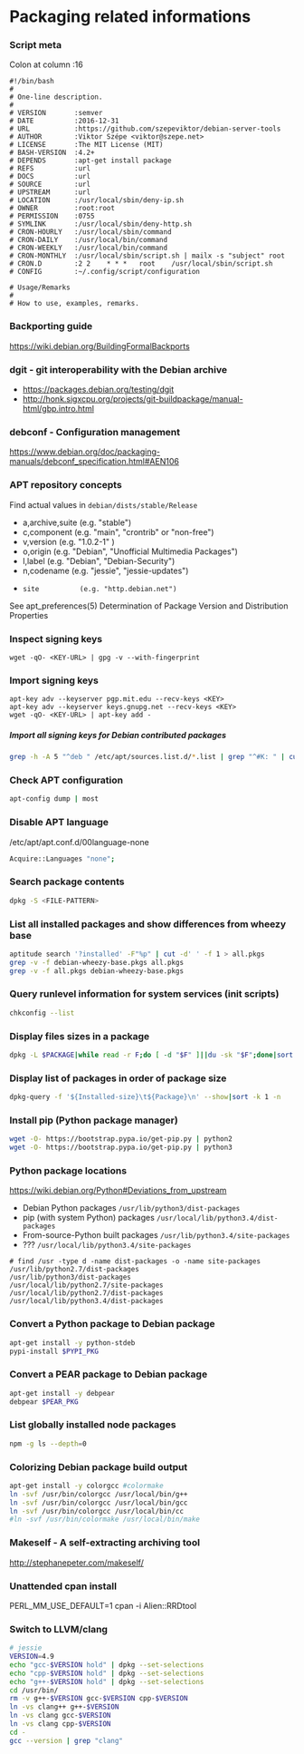 # Packaging related informations

### Script meta

Colon at column :16

```
#!/bin/bash
#
# One-line description.
#
# VERSION       :semver
# DATE          :2016-12-31
# URL           :https://github.com/szepeviktor/debian-server-tools
# AUTHOR        :Viktor Szépe <viktor@szepe.net>
# LICENSE       :The MIT License (MIT)
# BASH-VERSION  :4.2+
# DEPENDS       :apt-get install package
# REFS          :url
# DOCS          :url
# SOURCE        :url
# UPSTREAM      :url
# LOCATION      :/usr/local/sbin/deny-ip.sh
# OWNER         :root:root
# PERMISSION    :0755
# SYMLINK       :/usr/local/sbin/deny-http.sh
# CRON-HOURLY   :/usr/local/sbin/command
# CRON-DAILY    :/usr/local/bin/command
# CRON-WEEKLY   :/usr/local/bin/command
# CRON-MONTHLY  :/usr/local/sbin/script.sh | mailx -s "subject" root
# CRON.D        :2 2	* * *	root	/usr/local/sbin/script.sh
# CONFIG        :~/.config/script/configuration

# Usage/Remarks
#
# How to use, examples, remarks.
```

### Backporting guide

https://wiki.debian.org/BuildingFormalBackports

### dgit - git interoperability with the Debian archive

- https://packages.debian.org/testing/dgit
- http://honk.sigxcpu.org/projects/git-buildpackage/manual-html/gbp.intro.html

### debconf - Configuration management

https://www.debian.org/doc/packaging-manuals/debconf_specification.html#AEN106

### APT repository concepts

Find actual values in `debian/dists/stable/Release`

-   a,archive,suite (e.g. "stable")
-   c,component     (e.g. "main", "crontrib" or "non-free")
-   v,version       (e.g. "1.0.2-1" )
-   o,origin        (e.g. "Debian", "Unofficial Multimedia Packages")
-   l,label         (e.g. "Debian", "Debian-Security")
-   n,codename      (e.g. "jessie", "jessie-updates")
-     site          (e.g. "http.debian.net")

See apt_preferences(5) Determination of Package Version and Distribution Properties

### Inspect signing keys

```
wget -qO- <KEY-URL> | gpg -v --with-fingerprint
```

### Import signing keys

```
apt-key adv --keyserver pgp.mit.edu --recv-keys <KEY>
apt-key adv --keyserver keys.gnupg.net --recv-keys <KEY>
wget -qO- <KEY-URL> | apt-key add -
```

##### Import all signing keys for Debian contributed packages

```bash
grep -h -A 5 "^deb " /etc/apt/sources.list.d/*.list | grep "^#K: " | cut -d " " -f 2- | /bin/bash
```

### Check APT configuration

```bash
apt-config dump | most
```

### Disable APT language

/etc/apt/apt.conf.d/00language-none

```bash
Acquire::Languages "none";
```

### Search package contents

```bash
dpkg -S <FILE-PATTERN>
```

### List all installed packages and show differences from wheezy base

```bash
aptitude search '?installed' -F"%p" | cut -d' ' -f 1 > all.pkgs
grep -v -f debian-wheezy-base.pkgs all.pkgs
grep -v -f all.pkgs debian-wheezy-base.pkgs
```

### Query runlevel information for system services (init scripts)

```bash
chkconfig --list
```

### Display files sizes in a package

```bash
dpkg -L $PACKAGE|while read -r F;do [ -d "$F" ]||du -sk "$F";done|sort -n
```

### Display list of packages in order of package size

```bash
dpkg-query -f '${Installed-size}\t${Package}\n' --show|sort -k 1 -n
```

### Install pip (Python package manager)

```bash
wget -O- https://bootstrap.pypa.io/get-pip.py | python2
wget -O- https://bootstrap.pypa.io/get-pip.py | python3
```

### Python package locations

https://wiki.debian.org/Python#Deviations_from_upstream

- Debian Python packages `/usr/lib/python3/dist-packages`
- pip (with system Python) packages `/usr/local/lib/python3.4/dist-packages`
- From-source-Python built packages `/usr/lib/python3.4/site-packages`
- ??? `/usr/local/lib/python3.4/site-packages`

```
# find /usr -type d -name dist-packages -o -name site-packages
/usr/lib/python2.7/dist-packages
/usr/lib/python3/dist-packages
/usr/local/lib/python2.7/site-packages
/usr/local/lib/python2.7/dist-packages
/usr/local/lib/python3.4/dist-packages
```

### Convert a Python package to Debian package

```bash
apt-get install -y python-stdeb
pypi-install $PYPI_PKG
```

### Convert a PEAR package to Debian package

```bash
apt-get install -y debpear
debpear $PEAR_PKG
```

### List globally installed node packages

```bash
npm -g ls --depth=0
```

### Colorizing Debian package build output

```bash
apt-get install -y colorgcc #colormake
ln -svf /usr/bin/colorgcc /usr/local/bin/g++
ln -svf /usr/bin/colorgcc /usr/local/bin/gcc
ln -svf /usr/bin/colorgcc /usr/local/bin/cc
#ln -svf /usr/bin/colormake /usr/local/bin/make
```

### Makeself - A self-extracting archiving tool

http://stephanepeter.com/makeself/

### Unattended cpan install

PERL_MM_USE_DEFAULT=1 cpan -i Alien::RRDtool

### Switch to LLVM/clang

```bash
# jessie
VERSION=4.9
echo "gcc-$VERSION hold" | dpkg --set-selections
echo "cpp-$VERSION hold" | dpkg --set-selections
echo "g++-$VERSION hold" | dpkg --set-selections
cd /usr/bin/
rm -v g++-$VERSION gcc-$VERSION cpp-$VERSION
ln -vs clang++ g++-$VERSION
ln -vs clang gcc-$VERSION
ln -vs clang cpp-$VERSION
cd -
gcc --version | grep "clang"
```
